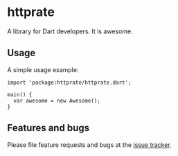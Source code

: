 # httprate

A library for Dart developers. It is awesome.

## Usage

A simple usage example:

    import 'package:httprate/httprate.dart';

    main() {
      var awesome = new Awesome();
    }

## Features and bugs

Please file feature requests and bugs at the [issue tracker][tracker].

[tracker]: http://example.com/issues/replaceme
